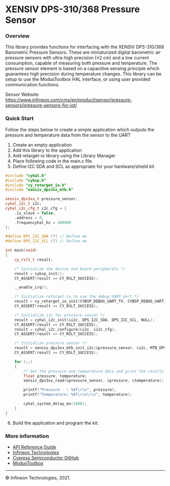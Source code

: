 # XENSIV DPS-310/368 Pressure Sensor

### Overview

This library provides functions for interfacing with the XENSIV DPS-310/368 Barometric Pressure Sensors. These are miniaturized digital barometric air pressure sensors with ultra-high precision (±2 cm) and a low current consumption, capable of measuring both pressure and temperature. The pressure sensor element is based on a capacitive sensing principle which guarantees high precision during temperature changes. This library can be setup to use the ModusToolbox HAL interface, or using user provided communication functions.

Sensor Website: https://www.infineon.com/cms/en/product/sensor/pressure-sensors/pressure-sensors-for-iot/

### Quick Start
Follow the steps below to create a simple application which outputs the
pressure and temperature data from the sensor to the UART
1. Create an empty application
2. Add this library to the application
3. Add retarget-io library using the Library Manager
4. Place following code in the main.c file.
5. Define I2C SDA and SCL as appropriate for your hardware/shield kit
```cpp
#include "cyhal.h"
#include "cybsp.h"
#include "cy_retarget_io.h"
#include "xensiv_dps3xx_mtb.h"

xensiv_dps3xx_t pressure_sensor;
cyhal_i2c_t i2c;
cyhal_i2c_cfg_t i2c_cfg = {
    .is_slave = false,
    .address = 0,
    .frequencyhal_hz = 400000
};

#define DPS_I2C_SDA (?) // Define me
#define DPS_I2C_SCL (?) // Define me

int main(void)
{
    cy_rslt_t result;

    /* Initialize the device and board peripherals */
    result = cybsp_init();
    CY_ASSERT(result == CY_RSLT_SUCCESS);

    __enable_irq();

    /* Initialize retarget-io to use the debug UART port */
    result = cy_retarget_io_init(CYBSP_DEBUG_UART_TX, CYBSP_DEBUG_UART_RX, CY_RETARGET_IO_BAUDRATE);
    CY_ASSERT(result == CY_RSLT_SUCCESS);

    /* Initialize i2c for pressure sensor */
    result = cyhal_i2c_init(&i2c, DPS_I2C_SDA, DPS_I2C_SCL, NULL);
    CY_ASSERT(result == CY_RSLT_SUCCESS);
    result = cyhal_i2c_configure(&i2c, &i2c_cfg);
    CY_ASSERT(result == CY_RSLT_SUCCESS);

    /* Initialize pressure sensor */
    result = xensiv_dps3xx_mtb_init_i2c(&pressure_sensor, &i2c, MTB_DPS3XX_I2C_ADDR_DEFAULT);
    CY_ASSERT(result == CY_RSLT_SUCCESS);

    for (;;)
    {
        /* Get the pressure and temperature data and print the results to the UART */
        float pressure, temperature;
        xensiv_dps3xx_read(&pressure_sensor, &pressure, &temperature);

        printf("Pressure   : %8f\r\n", pressure);
        printf("Temperature: %8f\r\n\r\n", temperature);

        cyhal_system_delay_ms(1000);
    }
}
```
6. Build the application and program the kit.

### More information

* [API Reference Guide](https://cypresssemiconductorco.github.io/sensor-xensiv-dps3xx/html/index.html)
* [Infineon Technologies](https://www.infineon.com)
* [Cypress Semiconductor GitHub](https://github.com/cypresssemiconductorco)
* [ModusToolbox](https://www.cypress.com/products/modustoolbox-software-environment)

---
© Infineon Technologies, 2021.
